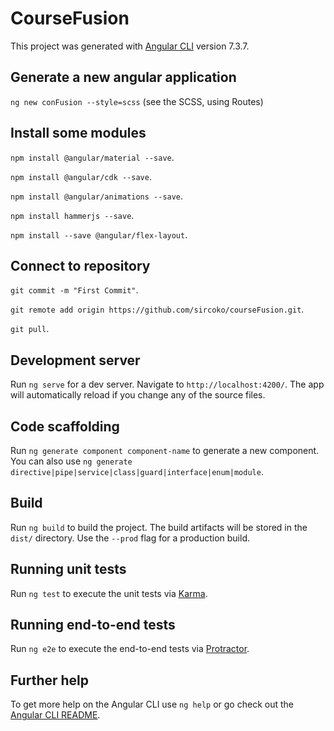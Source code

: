 # CourseFusion

This project was generated with [Angular CLI](https://github.com/angular/angular-cli) version 7.3.7.
## Generate a new angular application
`ng new conFusion --style=scss`  (see the SCSS, using Routes)

## Install some modules
`npm install @angular/material --save`.

`npm install @angular/cdk --save`.

`npm install @angular/animations --save`.

`npm install hammerjs --save`.

`npm install --save @angular/flex-layout`.

## Connect to repository
`git commit -m "First Commit"`.

`git remote add origin https://github.com/sircoko/courseFusion.git`.

`git pull`.


## Development server

Run `ng serve` for a dev server. Navigate to `http://localhost:4200/`. The app will automatically reload if you change any of the source files.

## Code scaffolding

Run `ng generate component component-name` to generate a new component. You can also use `ng generate directive|pipe|service|class|guard|interface|enum|module`.

## Build

Run `ng build` to build the project. The build artifacts will be stored in the `dist/` directory. Use the `--prod` flag for a production build.

## Running unit tests

Run `ng test` to execute the unit tests via [Karma](https://karma-runner.github.io).

## Running end-to-end tests

Run `ng e2e` to execute the end-to-end tests via [Protractor](http://www.protractortest.org/).

## Further help

To get more help on the Angular CLI use `ng help` or go check out the [Angular CLI README](https://github.com/angular/angular-cli/blob/master/README.md).
